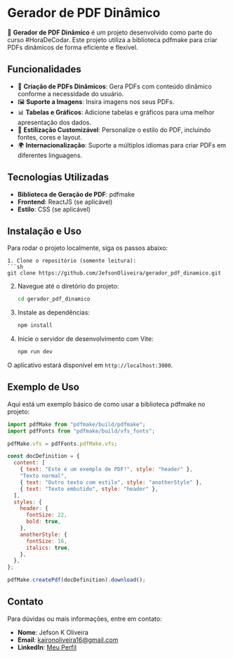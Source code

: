 # Gerador de PDF Dinâmico

🚀 **Gerador de PDF Dinâmico** é um projeto desenvolvido como parte do curso #HoraDeCodar. Este projeto utiliza a biblioteca pdfmake para criar PDFs dinâmicos de forma eficiente e flexível.

## Funcionalidades

- 📄 **Criação de PDFs Dinâmicos**: Gera PDFs com conteúdo dinâmico conforme a necessidade do usuário.
- 🖼️ **Suporte a Imagens**: Insira imagens nos seus PDFs.
- 📊 **Tabelas e Gráficos**: Adicione tabelas e gráficos para uma melhor apresentação dos dados.
- 🎨 **Estilização Customizável**: Personalize o estilo do PDF, incluindo fontes, cores e layout.
- 🌍 **Internacionalização**: Suporte a múltiplos idiomas para criar PDFs em diferentes linguagens.

## Tecnologias Utilizadas

- **Biblioteca de Geração de PDF**: pdfmake
- **Frontend**: ReactJS (se aplicável)
- **Estilo**: CSS (se aplicável)

## Instalação e Uso

Para rodar o projeto localmente, siga os passos abaixo:

````
1. Clone o repositório (somente leitura):
```sh
git clone https://github.com/JefsonOliveira/gerador_pdf_dinamico.git
````

2. Navegue até o diretório do projeto:
   ```sh
   cd gerador_pdf_dinamico
   ```
3. Instale as dependências:
   ```sh
   npm install
   ```
4. Inicie o servidor de desenvolvimento com Vite:
   ```sh
   npm run dev
   ```

O aplicativo estará disponível em `http://localhost:3000`.

## Exemplo de Uso

Aqui está um exemplo básico de como usar a biblioteca pdfmake no projeto:

```javascript
import pdfMake from "pdfmake/build/pdfmake";
import pdfFonts from "pdfmake/build/vfs_fonts";

pdfMake.vfs = pdfFonts.pdfMake.vfs;

const docDefinition = {
  content: [
    { text: "Este é um exemplo de PDF!", style: "header" },
    "Texto normal",
    { text: "Outro texto com estilo", style: "anotherStyle" },
    { text: "Texto embutido", style: "header" },
  ],
  styles: {
    header: {
      fontSize: 22,
      bold: true,
    },
    anotherStyle: {
      fontSize: 16,
      italics: true,
    },
  },
};

pdfMake.createPdf(docDefinition).download();
```

## Contato

Para dúvidas ou mais informações, entre em contato:

- **Nome**: Jefson K Oliveira
- **Email**: kaironoliveira16@gmail.com
- **LinkedIn**: [Meu Perfil](https://www.linkedin.com/in/jefson-oliveira-a92a62206/)

